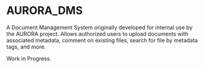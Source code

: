 # AURORA_DMS
A Document Management System originally developed for internal use by the AURORA project. Allows authorized users to upload documents with associated metadata, comment on existing files, search for file by metadata tags, and more.

Work in Progress.
